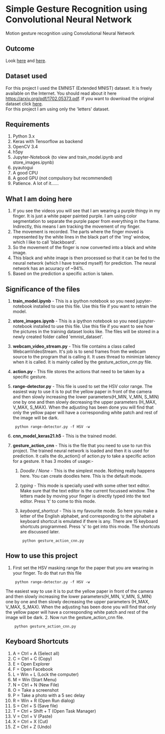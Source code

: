 # Simple Gesture Recognition using Convolutional Neural Network
Motion gesture recognition using Convolutional Neural Network

## Outcome
Look <a href="https://youtu.be/pNvlsXe6Zn4">here</a> and <a href="https://youtu.be/YUM57Uc8Spo">here</a>.

## Dataset used
For this project I used the EMNIST (Extended MNIST) dataset. It is freely available on the Internet. You should read about it here <a href="https://arxiv.org/pdf/1702.05373.pdf">https://arxiv.org/pdf/1702.05373.pdf</a>. If you want to download the original dataset click <a href="https://cloudstor.aarnet.edu.au/plus/index.php/s/54h3OuGJhFLwAlQ/download">here</a>.<br>
For this project I am using only the 'letters' dataset.

## Requirements
1. Python 3.x
2. Keras with Tensorflow as backend
3. OpenCV 3.4
4. h5py
5. Jupyter-Notebook (to view and train_model.ipynb and store_images.ipynb)
6. pyautogui
7. A good CPU
8. A good GPU (not compulsory but recommended)
9. Patience. A lot of it......

## What I am doing here
1. If you see the videos you will see that I am wearing a purple thingy in my finger. It is just a white paper painted purple. I am using color segmentation to separate the purple paper from everything in the frame. Indirectly, this means I am tracking the movement of my finger. 
2. The movement is recorded. The parts where the finger moved is represented by the white lines in the black part of the 'img' window, which I like to call 'blackboard'.
3. So the movement of the finger is now converted into a black and white image.
4. This black and white image is then processed so that it can be fed to the neural network (which I have trained myself) for prediction. The neural network has an acuuracy of ~94%.
5. Based on the prediction a specific action is taken.

## Significance of the files
1. <b>train_model.ipynb</b> - This is a ipython notebook so you need jupyter-notebook installed to use this file. Use this file if you want to retrain the model.
2. <b>store_images.ipynb</b> - This is a ipython notebook so you need jupyter-notebook installed to use this file. Use this file if you want to see how the pictures in the training dataset looks like. The files will be stored in a newly created folder called 'emnist_dataset'.
3. <b>webcam_video_stream.py</b> - This file contains a class called WebcamVideoStream. It's job is to send frames from the webcam source to the program that is calling it. It uses thread to minimize latency when it is called. It is mainly called by the gesture_action_cnn.py file.
4. <b>action.py</b> - This file stores the actions that need to be taken by a specific gesture.
5. <b>range-detector.py</b> - This file is used to set the HSV color range. The easiest way to use it is to put the yellow paper in front of the camera and then slowly increasing the lower parameters(H_MIN, V_MIN, S_MIN) one by one and then slowly decreasing the upper parameters (H_MAX, V_MAX, S_MAX). When the adjusting has been done you will find that only the yellow paper will have a corresponding white patch and rest of the image will be dark. 
	
		python range-detector.py -f HSV -w

6. <b>cnn_model_keras21.h5</b> - This is the trained model.
7. <b>gesture_action_cnn</b> - This is the file that you need to use to run this project. The trained neural network is loaded and then it is used for prediction. It calls the do_action() of action.py to take a specific action for a gesture. It has 3 modes of usage:-
	1. <i>Doodle / None </i> - This is the simplest mode. Nothing really happens here. You can create doodles here. This is the default mode.
	2. <i>typing</i> - This mode is specially used with some other text editor. Make sure that the text editor is the current focussed window. The letters made by moving your finger is directly typed into the text editor. Press 't' to come to this mode.
	3. <i>keyboard_shortcut</i> - This is my favourite mode. So here you make a letter of the English alphabet, and corresponding to the alphabet a keyboard shortcut is emulated if there is any. There are 15 keyboard shortcuts programmed. Press 's' to get into this mode. The shortcuts are discussed later.

			python gesture_action_cnn.py
		
## How to use this project
1. First set the HSV masking range for the paper that you are wearing in your finger. To do that run this file	
			
		python range-detector.py -f HSV -w
The easiest way to use it is to put the yellow paper in front of the camera and then slowly increasing the lower parameters(H_MIN, V_MIN, S_MIN) one by one and then slowly decreasing the upper parameters (H_MAX, V_MAX, S_MAX). When the adjusting has been done you will find that only the yellow paper will have a corresponding white patch and rest of the image will be dark. 
2. Now run the gesture_action_cnn file.
		
		python gesture_action_cnn.py

## Keyboard Shortcuts
1. A = Ctrl + A (Select all)
2. C = Ctrl + C (Copy)
3. E = Open Explorer
4. F = Open Facebook
5. L = Win + L (Lock the computer)
6. M = Win (Start Menu)
7. N = Ctrl + N (New File)
8. O = Take a screenshot
9. P = Take a photo with a 5 sec delay
10. R = Win + R (Open Run dialog)
11. S = Ctrl + S (Save file)
12. T = Ctrl + Shift + T (Open Task Manager)
13. V = Ctrl + V (Paste)
14. X = Ctrl + X (Cut)
15. Z = Ctrl + Z (Undo)
